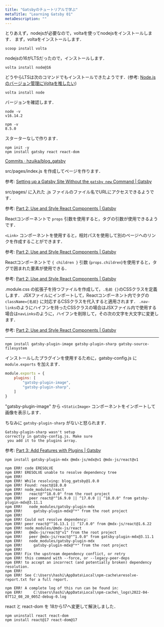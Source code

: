 ```yaml
---
title: "Gatsbyのチュートリアルで学ぶ"
metaTitle: "Learning Gatsby 01"
metaDescription: ""
---
```


とりあえず，nodejsが必要なので，voltaを使ってnodejsをインストールします．
まず，voltaをインストールします．
```
scoop install volta
```

nodejsの16がLTSだったので，インストールします．
```
volta install node@16
```
どうやらLTSは次のコマンドでもインストールできたようです．(参考: [Node.jsのバージョン管理にVoltaを推したい](https://zenn.dev/taichifukumoto/articles/how-to-use-volta))
```
volta install node
```
バージョンを確認します．
```
node -v
v16.14.2

npm -v
8.5.0
```

スターターなしで作ります．

```
npm init -y
npm install gatsby react react-dom
```

[Commits · hzuika/blog_gatsby](https://github.com/hzuika/blog_gatsby/commits/test)

src/pages/index.js を作成してページを作ります．

参考:
[Setting up a Gatsby Site Without the `gatsby new` Command | Gatsby](https://www.gatsbyjs.com/docs/using-gatsby-professionally/setting-up-gatsby-without-gatsby-new/)

src/pages/ に入れた .js ファイルのファイル名でURLにアクセスできるようです．

参考:
[Part 2: Use and Style React Components | Gatsby](https://www.gatsbyjs.com/docs/tutorial/part-2/#task-create-a-new-page-component-for-an-about-page)

Reactコンポーネントで `props` 引数を使用すると，タグの引数が使用できるようです．

`<Link>` コンポーネントを使用すると，相対パスを使用して別のページへのリンクを作成することができます．

参考:
[Part 2: Use and Style React Components | Gatsby](https://www.gatsbyjs.com/docs/tutorial/part-2/#use-the-link-component)

Reactコンポーネントで `{ children }` 引数 (`props.children`)を使用すると，タグで囲まれた要素が使用できる．

参考:
[Part 2: Use and Style React Components | Gatsby](https://www.gatsbyjs.com/docs/tutorial/part-2/#create-a-reusable-layout-component)

.module.css の拡張子を持つファイルを作成して，`.名前 {}`のCSSクラスを定義します．
JSXファイルにインポートして，Reactコンポーネント内でタグの `className={名前}` に対応するCSSクラスを代入すると適用されます．
`.nav-links`のようにハイフンを持ったCSSクラスの場合はJSXファイル内で使用する場合は`navLinks`のように，ハイフンを削除して，その次の文字を大文字に変更します．

参考:
[Part 2: Use and Style React Components | Gatsby](https://www.gatsbyjs.com/docs/tutorial/part-2/#style-components-with-css-modules)

---

```
npm install gatsby-plugin-image gatsby-plugin-sharp gatsby-source-filesystem
```

インストールしたプラグインを使用するために，gatsby-config.js に `module.exports` を加えます．
```js
module.exports = {
    plugins: [
        "gatsby-plugin-image",
        "gatsby-plugin-sharp",
    ]
} 
```

"gatsby-plugin-image" から `<StaticImage>` コンポーネントをインポートして画像を表示します．

ちなみに `gatsby-plugin-sharp` がないと怒られます．
```
Gatsby-plugin-sharp wasn't setup        
correctly in gatsby-config.js. Make sure
 you add it to the plugins array.
```

参考: 
[Part 3: Add Features with Plugins | Gatsby](https://www.gatsbyjs.com/docs/tutorial/part-3/)

```
npm install gatsby-plugin-mdx @mdx-js/mdx@v1 @mdx-js/react@v1

npm ERR! code ERESOLVE
npm ERR! ERESOLVE unable to resolve dependency tree
npm ERR!
npm ERR! While resolving: blog_gatsby@1.0.0
npm ERR! Found: react@18.0.0
npm ERR! node_modules/react
npm ERR!   react@"^18.0.0" from the root project
npm ERR!   peer react@"^16.9.0 || ^17.0.0 || ^18.0.0" from gatsby-plugin-mdx@3.11.1
npm ERR!   node_modules/gatsby-plugin-mdx
npm ERR!     gatsby-plugin-mdx@"*" from the root project
npm ERR!
npm ERR! Could not resolve dependency:
npm ERR! peer react@"^16.13.1 || ^17.0.0" from @mdx-js/react@1.6.22
npm ERR! node_modules/@mdx-js/react
npm ERR!   @mdx-js/react@"v1" from the root project
npm ERR!   peer @mdx-js/react@"^1.0.0" from gatsby-plugin-mdx@3.11.1
npm ERR!   node_modules/gatsby-plugin-mdx
npm ERR!     gatsby-plugin-mdx@"*" from the root project
npm ERR!
npm ERR! Fix the upstream dependency conflict, or retry
npm ERR! this command with --force, or --legacy-peer-deps
npm ERR! to accept an incorrect (and potentially broken) dependency resolution.
npm ERR!
npm ERR! See C:\Users\hashi\AppData\Local\npm-cache\eresolve-report.txt for a full report.

npm ERR! A complete log of this run can be found in:
npm ERR!     C:\Users\hashi\AppData\Local\npm-cache\_logs\2022-04-07T12_08_20_005Z-debug-0.log
```

react と react-dom を 18から17へ変更して解決しました．
```
npm uninstall react react-dom
npm install react@17 react-dom@17
```